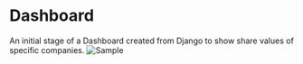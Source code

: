 # Dashboard
An initial stage of a Dashboard created from Django to show share values of specific companies.
![Sample](https://user-images.githubusercontent.com/17569994/116574927-d2304a00-a92b-11eb-9c18-a5ab46f33c19.PNG)
